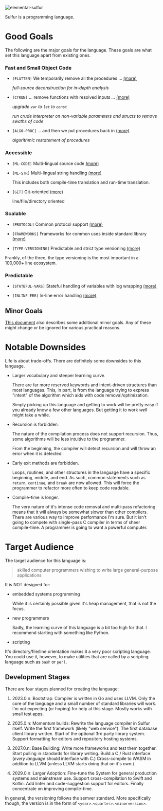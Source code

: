 ![elemental-sulfur](https://upload.wikimedia.org/wikipedia/commons/thumb/8/88/Sulfur_-_El_Desierto_mine%2C_San_Pablo_de_Napa%2C_Daniel_Campos_Province%2C_Potos%C3%AD%2C_Bolivia.jpg/220px-Sulfur_-_El_Desierto_mine%2C_San_Pablo_de_Napa%2C_Daniel_Campos_Province%2C_Potos%C3%AD%2C_Bolivia.jpg "Elemental Sulfer as seen on Wikipedia. Credit: Iifar")

Sulfur is a programming language.

# Good Goals

The following are the major goals for the language. These goals are what set this language apart from existing ones.

### Fast and Small Object Code

* `[FLATTEN]` We temporarily remove all the procedures ...  [(more)](compilation-goals.md#flatten)

  *full-source deconstruction for in-depth analysis*

* `[CTRUN]` ... remove functions with resolved inputs ...   [(more)](compilation-goals.md#ctrun)

  *upgrade `var` to `let` to `const`*

  *run crude interpreter on non-variable parameters and structs to remove swaths of code*

* `[ALGO-PROC]` ... and then we put procedures back in [(more)](compilation-goals.md#algo-proc)

  *algorithmic restatement of procedures*  

### Accessible

* `[ML-CODE]` Multi-lingual source code  [(more)](accessible-goals.md#ml-code)

* `[ML-STR]` Multi-lingual string handling  [(more)](accessible-goals.md#ml-str)

  This includes both compile-time translation and run-time translation.  

* `[GIT]` Git-oriented  [(more)](accessible-goals.md#git)

  line/file/directory oriented 

### Scalable

* `[PROTOCOL]` Common protocol support  [(more)](scalable-goals.md#protocol)

* `[FRAMEWORKS]` Frameworks for common uses inside standard library  [(more)](scalable-goals.md#frameworks)

* `[TYPE-VERSIONING]` Predictable and strict type versioning  [(more)](scalable-goals.md#type-versioning)

Frankly, of the three, the type versioning is the most important in a 100,000+ line ecosystem.

### Predictable

* `[STATEFUL-VARS]` Stateful handling of variables with log wrapping  [(more)](predictable-goals.md#stateful-vars)

* `[INLINE-ERR]` In-line error handling  [(more)](predictable-goals.md#inline-err)

## Minor Goals

[This document](minor-goals.md) also describes some additional minor goals. Any of these might change or be ignored for various practical reasons.

# Notable Downsides

Life is about trade-offs. There are definitely some downsides to this language.

* Larger vocabulary and steeper learning curve.

  There are far more reserved keywords and intent-driven structures than most languages. This, in part, is from the language trying to express "intent" of the algorithm which aids with code removal/optimization.

  Simply picking up this language and getting to work will be pretty easy if you already know a few other languages. But getting it to work _well_ might take a while.

* Recursion is forbidden.

  The nature of the compilation process does not support recursion. Thus, some algorithms will be less intuitive to the programmer.

  From the beginning, the compiler will detect recursion and will throw an error when it is detected.

* Early exit methods are forbidden.

  Loops, routines, and other structures in the language have a specific beginning, middle, and end. As such, common statements such as `return`, `continue`, and `break` are now allowed. This will force the programmer to refactor more often to keep code readable.

* Compile-time is longer.

  The very nature of it's intense code removal and multi-pass refactoring means that it will always be somewhat slower than other compilers. There are various way to improve performance I'm sure. But it isn't going to compete with single-pass C compiler in terms of sheer compile-time. A programmer is going to want a powerful computer.

# Target Audience

The target audience for this language is:

> skilled computer programmers wishing to write large general-purpose applications

It is NOT designed for:

* embedded systems programming

  While it is certainly possible given it's heap management, that is not the focus.

* new programmers

  Sadly, the learning curve of this language is a bit too high for that. I recommend starting with something like Python.

* scripting

 It's directory/file/line orientation makes it a very poor scripting language. You could use it, however, to make utilities that are called by a scripting language such as `bash` or `perl`.

## Development Stages

There are four stages planned for creating the language:

1. 2023.0.n: Bootstrap: Compiler is written in Go and uses LLVM. Only the core of the language and a small number of standard libraries will work. I'm not expecting (or hoping) for help at this stage. Mostly works with small test apps.

2. 2025.0.n: Momentum builds: Rewrite the language compiler in Sulfur itself. Write the first framework (likely "web service"). The first database client library written. Start of the optional 3rd party library system. Support formatting for editors and repository hosting systems.

3. 2027.0.n: Base Building: Write more frameworks and test them together. Start pulling in standards for library writing. Build a C / Rust interface (*every language* should interface with C.) Cross-compile to WASM in addition to LLVM (unless LLVM starts doing that on it's own.)

4. 2029.0.n: Larger Adoption: Fine-tune the System for general production systems and mainstream use. Support cross-compilation to Swift and Kotlin. Add linter and code-suggestion support for editors. Finally concentrate on improving compile-time.

In general, the versioning follows the semver standard. More specifically though, the version is in the form of `<year>.<quarter>.<minorversion>`.
